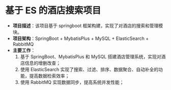 # 基于 ES 的酒店搜索项目
- **项目描述**：该项目基于 springboot 框架构建，实现了对酒店的搜索和管理模块。
- **项目架构**：SpringBoot + MybatisPlus + MySQL + ElasticSearch + RabbitMQ
- **主要工作**：
  1. 基于 SpringBoot、MybatisPlus 和 MySQL 搭建酒店管理系统，实现对酒店信息的增删改查；
  2. 使用 ElasticSearch 实现了搜索、过滤、排序、数据聚合、自动补全的功能，提高数据检索效率；
  3. 使用 RabbitMQ 实现数据同步，提高系统并发性能；


